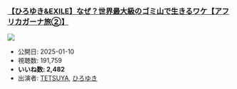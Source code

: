 ### [【ひろゆき&EXILE】なぜ？世界最大級のゴミ山で生きるワケ【アフリカガーナ旅②】](https://www.youtube.com/watch?v=nJDdh9Mi1M0)
[![](https://img.youtube.com/vi/nJDdh9Mi1M0/sddefault.jpg)](https://www.youtube.com/watch?v=nJDdh9Mi1M0)
-   公開日: 2025-01-10
-   視聴数: 191,759
-   **いいね数: 2,482**
-   出演者: [TETSUYA](/rehacq_fan/people/TETSUYA "wikilink"), [ひろゆき](/rehacq_fan/people/ひろゆき "wikilink")
